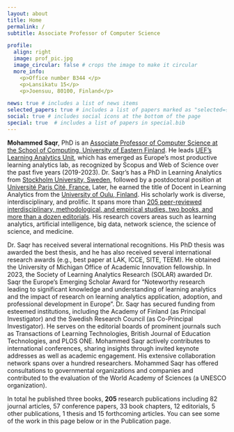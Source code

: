 ```yaml
---
layout: about
title: Home
permalink: /
subtitle: Associate Professor of Computer Science

profile:
  align: right
  image: prof_pic.jpg
  image_circular: false # crops the image to make it circular
  more_info: 
    <p>Office number B344 </p>
    <p>Lansikatu 15</p>
    <p>Joensuu, 80100, Finland</p>

news: true # includes a list of news items
selected_papers: true # includes a list of papers marked as "selected={true}"
social: true # includes social icons at the bottom of the page
special: true  # includes a list of papers in special.bib
---
```

**Mohammed Saqr**, PhD is an [Associate Professor of Computer Science at the School of Computing, University of Eastern Finland](https://sites.uef.fi/edtech/learning-analytics-2/saqr/). He leads [UEF’s Learning Analytics Unit](https://sites.uef.fi/learning-analytics/), which has emerged as Europe’s most productive learning analytics lab, as recognized by Scopus and Web of Science over the past five years (2019-2023). 
Dr. Saqr’s has a PhD in Learning Analytics from [Stockholm University, Sweden](https://www.su.se/department-of-computer-and-systems-sciences/), followed by a postdoctoral position at [Université Paris Cité, France.](https://u-paris.fr/) Later, he earned the title of Docent in Learning Analytics from the [University of Oulu, Finland](https://www.oulu.fi/en/research-groups/let-lab-learning-and-educational-technology-research-lab). His scholarly work is diverse, interdisciplinary, and prolific. It spans more than [205 peer-reviewed interdisciplinary, methodological, and empirical studies, two books, and more than a dozen editorials](https://saqr.me/publications/). His research covers areas such as learning analytics, artificial intelligence, big data, network science, the science of science, and medicine.

Dr. Saqr has received several international recognitions. His PhD thesis was awarded the best thesis, and he has also received several international research awards (e.g., best paper at LAK, ICCE, SITE, TEEM). He obtained the University of Michigan Office of Academic Innovation fellowship. In 2023, the Society of Learning Analytics Research (SOLAR) awarded Dr. Saqr the Europe’s Emerging Scholar Award for “Noteworthy research leading to significant knowledge and understanding of learning analytics and the impact of research on learning analytics application, adoption, and professional development in Europe”.
Dr. Saqr has secured funding from esteemed institutions, including the Academy of Finland (as Principal Investigator) and the Swedish Research Council (as Co-Principal Investigator). He serves on the editorial boards of prominent journals such as Transactions of Learning Technologies, British Journal of Education Technologies, and PLOS ONE. Mohammed Saqr actively contributes to international conferences, sharing insights through invited keynote addresses as well as academic engagement. His extensive collaboration network spans over a hundred researchers. Mohammed Saqr has offered consultations to governmental organizations and companies and contributed to the evaluation of the World Academy of Sciences (a UNESCO organization). 

In total he published three books, **205** research publications including 82 journal articles, 57 conference papers, 33 book chapters, 12 editorials, 5 other publications, 1 thesis and 15 forthcoming articles. You can see some of the work in this page below or in the Publication page.

